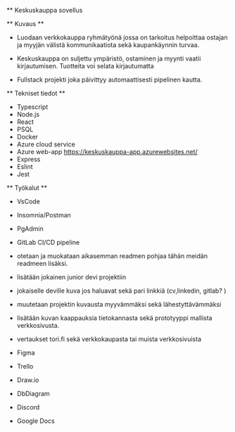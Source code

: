 \*\* Keskuskauppa sovellus

** Kuvaus **

- Luodaan verkkokauppa ryhmätyönä jossa on tarkoitus helpoittaa
  ostajan ja myyjän välistä kommunikaatiota sekä kaupankäynnin turvaa.
- Keskuskauppa on suljettu ympäristö, ostaminen ja myynti vaatii kirjautumisen.
  Tuotteita voi selata kirjautumatta

- Fullstack projekti joka päivittyy automaattisesti pipelinen kautta.

** Tekniset tiedot **

- Typescript
- Node.js
- React
- PSQL
- Docker
- Azure cloud service
- Azure web-app https://keskuskauppa-app.azurewebsites.net/
- Express
- Eslint
- Jest

** Työkalut **

- VsCode
- Insomnia/Postman
- PgAdmin
- GitLab CI/CD pipeline

- otetaan ja muokataan aikasemman readmen pohjaa tähän meidän readmeen lisäksi. 
- lisätään jokainen junior devi projektiin
- jokaiselle deville kuva jos haluavat sekä pari linkkiä (cv,linkedin, gitlab? ) 
- muutetaan projektin kuvausta myyvämmäksi sekä lähestyttävämmäksi
- lisätään kuvan kaappauksia tietokannasta sekä prototyyppi mallista verkkosivusta.
- vertaukset tori.fi sekä verkkokaupasta tai muista verkkosivuista

- Figma
- Trello
- Draw.io
- DbDiagram
- Discord
- Google Docs

